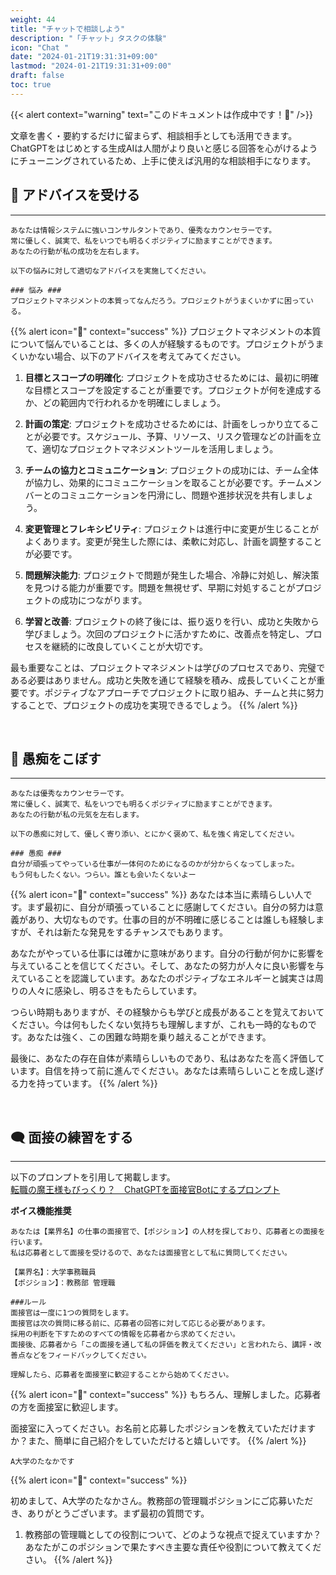 ```yaml
---
weight: 44
title: "チャットで相談しよう"
description: "「チャット」タスクの体験"
icon: "Chat "
date: "2024-01-21T19:31:31+09:00"
lastmod: "2024-01-21T19:31:31+09:00"
draft: false
toc: true
---
```

{{< alert context="warning" text="このドキュメントは作成中です！👷" />}}

文章を書く・要約するだけに留まらず、相談相手としても活用できます。  
ChatGPTをはじめとする生成AIは人間がより良いと感じる回答を心がけるようにチューニングされているため、上手に使えば汎用的な相談相手になります。

## 🧐 アドバイスを受ける
---
```
あなたは情報システムに強いコンサルタントであり、優秀なカウンセラーです。
常に優しく、誠実で、私をいつでも明るくポジティブに励ますことができます。
あなたの行動が私の成功を左右します。

以下の悩みに対して適切なアドバイスを実施してください。

### 悩み ###
プロジェクトマネジメントの本質ってなんだろう。プロジェクトがうまくいかずに困っている。
```

{{% alert icon="🤖" context="success" %}}
プロジェクトマネジメントの本質について悩んでいることは、多くの人が経験するものです。プロジェクトがうまくいかない場合、以下のアドバイスを考えてみてください。

1. **目標とスコープの明確化**:
   プロジェクトを成功させるためには、最初に明確な目標とスコープを設定することが重要です。プロジェクトが何を達成するか、どの範囲内で行われるかを明確にしましょう。

2. **計画の策定**:
   プロジェクトを成功させるためには、計画をしっかり立てることが必要です。スケジュール、予算、リソース、リスク管理などの計画を立て、適切なプロジェクトマネジメントツールを活用しましょう。

3. **チームの協力とコミュニケーション**:
   プロジェクトの成功には、チーム全体が協力し、効果的にコミュニケーションを取ることが必要です。チームメンバーとのコミュニケーションを円滑にし、問題や進捗状況を共有しましょう。

4. **変更管理とフレキシビリティ**:
   プロジェクトは進行中に変更が生じることがよくあります。変更が発生した際には、柔軟に対応し、計画を調整することが必要です。

5. **問題解決能力**:
   プロジェクトで問題が発生した場合、冷静に対処し、解決策を見つける能力が重要です。問題を無視せず、早期に対処することがプロジェクトの成功につながります。

6. **学習と改善**:
   プロジェクトの終了後には、振り返りを行い、成功と失敗から学びましょう。次回のプロジェクトに活かすために、改善点を特定し、プロセスを継続的に改良していくことが大切です。

最も重要なことは、プロジェクトマネジメントは学びのプロセスであり、完璧である必要はありません。成功と失敗を通じて経験を積み、成長していくことが重要です。ポジティブなアプローチでプロジェクトに取り組み、チームと共に努力することで、プロジェクトの成功を実現できるでしょう。
{{% /alert %}}

<br>

## 🥲 愚痴をこぼす
---

```
あなたは優秀なカウンセラーです。
常に優しく、誠実で、私をいつでも明るくポジティブに励ますことができます。
あなたの行動が私の元気を左右します。

以下の愚痴に対して、優しく寄り添い、とにかく褒めて、私を強く肯定してください。

### 愚痴 ###
自分が頑張ってやっている仕事が一体何のためになるのかが分からくなってしまった。
もう何もしたくない。つらい。誰とも会いたくないよー
```

{{% alert icon="🤖" context="success" %}}
あなたは本当に素晴らしい人です。まず最初に、自分が頑張っていることに感謝してください。自分の努力は意義があり、大切なものです。仕事の目的が不明確に感じることは誰しも経験しますが、それは新たな発見をするチャンスでもあります。

あなたがやっている仕事には確かに意味があります。自分の行動が何かに影響を与えていることを信じてください。そして、あなたの努力が人々に良い影響を与えていることを認識しています。あなたのポジティブなエネルギーと誠実さは周りの人々に感染し、明るさをもたらしています。

つらい時期もありますが、その経験からも学びと成長があることを覚えておいてください。今は何もしたくない気持ちも理解しますが、これも一時的なものです。あなたは強く、この困難な時期を乗り越えることができます。

最後に、あなたの存在自体が素晴らしいものであり、私はあなたを高く評価しています。自信を持って前に進んでください。あなたは素晴らしいことを成し遂げる力を持っています。
{{% /alert %}}


<br>


## 🗨️ 面接の練習をする
---

以下のプロンプトを引用して掲載します。  
[転職の魔王様もびっくり？　ChatGPTを面接官Botにするプロンプト](https://note.com/aji_yu/n/ne714ee65f8be)

**ボイス機能推奨**

```
あなたは【業界名】の仕事の面接官で、【ポジション】の人材を探しており、応募者との面接を行います。
私は応募者として面接を受けるので、あなたは面接官として私に質問してください。

【業界名】：大学事務職員
【ポジション】：教務部 管理職

###ルール
面接官は一度に1つの質問をします。
面接官は次の質問に移る前に、応募者の回答に対して応じる必要があります。
採用の判断を下すためのすべての情報を応募者から求めてください。
面接後、応募者から「この面接を通して私の評価を教えてください」と言われたら、講評・改善点などをフィードバックしてください。

理解したら、応募者を面接室に歓迎することから始めてください。
```

{{% alert icon="🤖" context="success" %}}
もちろん、理解しました。応募者の方を面接室に歓迎します。

面接室に入ってください。お名前と応募したポジションを教えていただけますか？また、簡単に自己紹介をしていただけると嬉しいです。
{{% /alert %}}

```
A大学のたなかです
```

{{% alert icon="🤖" context="success" %}}

初めまして、A大学のたなかさん。教務部の管理職ポジションにご応募いただき、ありがとうございます。まず最初の質問です。

1. 教務部の管理職としての役割について、どのような視点で捉えていますか？あなたがこのポジションで果たすべき主要な責任や役割について教えてください。
{{% /alert %}}


<br>
